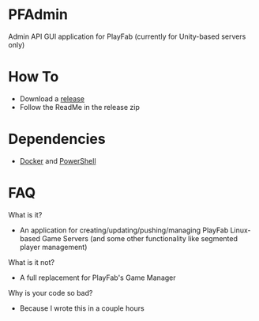 # PFAdmin
Admin API GUI application for PlayFab (currently for Unity-based servers only)

# How To
- Download a [release](https://github.com/bphillips09/PFAdmin/releases/latest)
- Follow the ReadMe in the release zip

# Dependencies
- [Docker](https://www.docker.com/products/docker-desktop) and [PowerShell](https://github.com/PowerShell/PowerShell/releases/latest)

# FAQ
What is it?
- An application for creating/updating/pushing/managing PlayFab Linux-based Game Servers (and some other functionality like segmented player management)

What is it not?
- A full replacement for PlayFab's Game Manager

Why is your code so bad?
- Because I wrote this in a couple hours
